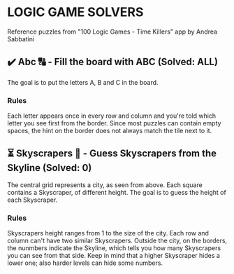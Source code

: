 # LOGIC GAME SOLVERS

Reference puzzles from "100 Logic Games - Time Killers" app by Andrea Sabbatini

## :heavy_check_mark: Abc :capital_abcd: - Fill the board with ABC (Solved: ALL)

The goal is to put the letters A, B and C in the board. 

### Rules

Each letter appears once in every row and column and you're told which letter you see first from the border.
Since most puzzles can contain empty spaces, the hint on the border does not always match the tile next to it.

## :hourglass_flowing_sand: Skyscrapers :city_sunrise: - Guess Skyscrapers from the Skyline (Solved: 0)

The central grid represents a city, as seen from above. Each square contains a Skyscraper, of different height.
The goal is to guess the height of each Skyscraper.

### Rules

Skyscrapers height ranges from 1 to the size of the city. Each row and column can't have two similar Skyscrapers.
Outside the city, on the borders, the nunmbers indicate the Skyline, which tells you how many Skyscrapers you can see from that side.
Keep in mind that a higher Skyscraper hides a lower one; also harder levels can hide some numbers.

